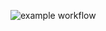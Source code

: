 ![example workflow](https://github.com/sderohan/docker-golang-hello-world-multistage/actions/workflows/testdockerfile.yml/badge.svg)

